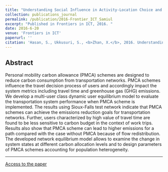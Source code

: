 ```yaml
---
title: "Understanding Social Influence in Activity-Location Choice and Life-Style Patterns Using Geo-location Data from Social Media"
collection: publications_journal
permalink: /publication/2016-Frontier_ICT_Samiul
excerpt: "Published in Frontiers in ICT, 2016. "
date: 2016-6-20
venue: 'Frontiers in ICT'
paperurl: ''
citation: 'Hasan, S., Ukkusuri, S., <b>Zhan, X.</b>, 2016. Understanding Social Influence in Activity-Location Choice and Life-Style Patterns Using Geo-location Data from Social Media. <i>Frontiers in ICT</i>, 3:10.'
---
```



Abstract
---
Personal mobility carbon allowance (PMCA) schemes are designed to reduce carbon consumption from transportation networks. PMCA schemes influence the travel decision process of users and accordingly impact the system metrics including travel time and greenhouse gas (GHG) emissions. We develop a multi-user class dynamic user equilibrium model to evaluate the transportation system performance when PMCA scheme is implemented. The results using Sioux-Falls test network indicate that PMCA schemes can achieve the emissions reduction goals for transportation networks. Further, users characterized by high value of travel time are found to be less sensitive to carbon budget in the context of work trips. Results also show that PMCA scheme can lead to higher emissions for a path compared with the case without PMCA because of flow redistribution. The developed network equilibrium model allows to examine the change in system states at different carbon allocation levels and to design parameters of PMCA schemes accounting for population heterogeneity.

---
[Access to the paper](https://doi.org/10.3389/fict.2016.00010)

